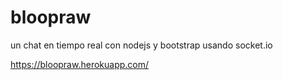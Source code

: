 # bloopraw
un chat en tiempo real con nodejs y bootstrap usando socket.io

https://bloopraw.herokuapp.com/
